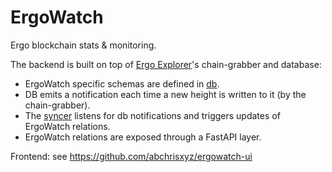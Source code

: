 # ErgoWatch
Ergo blockchain stats & monitoring.

The backend is built on top of [Ergo Explorer](https://github.com/ergoplatform/explorer-backend)'s chain-grabber and database:

 - ErgoWatch specific schemas are defined in [db](https://github.com/abchrisxyz/ergowatch/tree/master/db).
 - DB emits a notification each time a new height is written to it (by the chain-grabber).
 - The [syncer](https://github.com/abchrisxyz/ergowatch/tree/master/syncer) listens for db notifications and triggers updates of ErgoWatch relations.
 - ErgoWatch relations are exposed through a FastAPI layer.

Frontend: see https://github.com/abchrisxyz/ergowatch-ui
